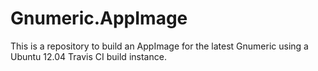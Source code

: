 # Gnumeric.AppImage
This is a repository to build an AppImage for the latest Gnumeric using a Ubuntu 12.04 Travis CI build instance.

